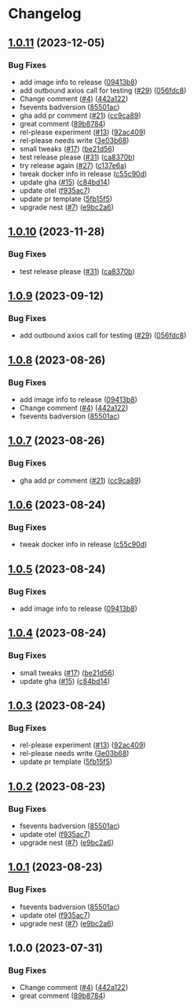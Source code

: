 # Changelog

## [1.0.11](https://github.com/liam-murray-xealth/otel-nest-hello/compare/project-v1.0.10...project-v1.0.11) (2023-12-05)


### Bug Fixes

* add image info to release  ([09413b8](https://github.com/liam-murray-xealth/otel-nest-hello/commit/09413b839d2791b29fb787b7cedf776d0b58f352))
* add outbound axios call for testing ([#29](https://github.com/liam-murray-xealth/otel-nest-hello/issues/29)) ([056fdc8](https://github.com/liam-murray-xealth/otel-nest-hello/commit/056fdc82ad356d1813f67fdebd6684909b3ee2e3))
* Change comment ([#4](https://github.com/liam-murray-xealth/otel-nest-hello/issues/4)) ([442a122](https://github.com/liam-murray-xealth/otel-nest-hello/commit/442a1229808cf2fc16760981ec4b224159cf4191))
* fsevents badversion ([85501ac](https://github.com/liam-murray-xealth/otel-nest-hello/commit/85501ac10e68008a840138c16ff0bb44faf9977f))
* gha add pr comment ([#21](https://github.com/liam-murray-xealth/otel-nest-hello/issues/21)) ([cc9ca89](https://github.com/liam-murray-xealth/otel-nest-hello/commit/cc9ca89a98cf657a3f41b4e809d396e5c997f791))
* great comment ([89b8784](https://github.com/liam-murray-xealth/otel-nest-hello/commit/89b8784d05c10405fd2741ce74c2f7f7ea0f9220))
* rel-please experiment ([#13](https://github.com/liam-murray-xealth/otel-nest-hello/issues/13)) ([92ac409](https://github.com/liam-murray-xealth/otel-nest-hello/commit/92ac4099173e62373323167825e52e3e23eca81b))
* rel-please needs write ([3e03b68](https://github.com/liam-murray-xealth/otel-nest-hello/commit/3e03b68d048cf6e46374548d07d9908ca86992d5))
* small tweaks ([#17](https://github.com/liam-murray-xealth/otel-nest-hello/issues/17)) ([be21d56](https://github.com/liam-murray-xealth/otel-nest-hello/commit/be21d565422d76060c28c3db66a1094b8dd9ebcd))
* test release please ([#31](https://github.com/liam-murray-xealth/otel-nest-hello/issues/31)) ([ca8370b](https://github.com/liam-murray-xealth/otel-nest-hello/commit/ca8370bb781abe0582d519918d0670ab57dd306d))
* try release again ([#27](https://github.com/liam-murray-xealth/otel-nest-hello/issues/27)) ([c137e6a](https://github.com/liam-murray-xealth/otel-nest-hello/commit/c137e6aec66ab3403199e7a09d9b062efe56047d))
* tweak docker info in release ([c55c90d](https://github.com/liam-murray-xealth/otel-nest-hello/commit/c55c90dc50ccc7c13a26086cab90b60ce9dd18e6))
* update gha ([#15](https://github.com/liam-murray-xealth/otel-nest-hello/issues/15)) ([c84bd14](https://github.com/liam-murray-xealth/otel-nest-hello/commit/c84bd148cde4b2e9f769186574b0fa97c25075eb))
* update otel ([f935ac7](https://github.com/liam-murray-xealth/otel-nest-hello/commit/f935ac747a66170b15783a27337848e2f7f7820f))
* update pr template ([5fb15f5](https://github.com/liam-murray-xealth/otel-nest-hello/commit/5fb15f52cc15222b24a88917b2c49d7dc8249b54))
* upgrade nest ([#7](https://github.com/liam-murray-xealth/otel-nest-hello/issues/7)) ([e9bc2a6](https://github.com/liam-murray-xealth/otel-nest-hello/commit/e9bc2a656b3a6188aae40f9f10120916d0b5a900))

## [1.0.10](https://github.com/liam-murray-xealth/otel-nest-hello/compare/v1.0.9...v1.0.10) (2023-11-28)


### Bug Fixes

* test release please ([#31](https://github.com/liam-murray-xealth/otel-nest-hello/issues/31)) ([ca8370b](https://github.com/liam-murray-xealth/otel-nest-hello/commit/ca8370bb781abe0582d519918d0670ab57dd306d))

## [1.0.9](https://github.com/liam-murray-xealth/otel-nest-hello/compare/v1.0.8...v1.0.9) (2023-09-12)


### Bug Fixes

* add outbound axios call for testing ([#29](https://github.com/liam-murray-xealth/otel-nest-hello/issues/29)) ([056fdc8](https://github.com/liam-murray-xealth/otel-nest-hello/commit/056fdc82ad356d1813f67fdebd6684909b3ee2e3))

## [1.0.8](https://github.com/liam-murray-xealth/otel-nest-hello/compare/v1.0.7...v1.0.8) (2023-08-26)


### Bug Fixes

* add image info to release  ([09413b8](https://github.com/liam-murray-xealth/otel-nest-hello/commit/09413b839d2791b29fb787b7cedf776d0b58f352))
* Change comment ([#4](https://github.com/liam-murray-xealth/otel-nest-hello/issues/4)) ([442a122](https://github.com/liam-murray-xealth/otel-nest-hello/commit/442a1229808cf2fc16760981ec4b224159cf4191))
* fsevents badversion ([85501ac](https://github.com/liam-murray-xealth/otel-nest-hello/commit/85501ac10e68008a840138c16ff0bb44faf9977f))


## [1.0.7](https://github.com/liam-murray-xealth/otel-nest-hello/compare/v1.0.6...v1.0.7) (2023-08-26)


### Bug Fixes

* gha add pr comment ([#21](https://github.com/liam-murray-xealth/otel-nest-hello/issues/21)) ([cc9ca89](https://github.com/liam-murray-xealth/otel-nest-hello/commit/cc9ca89a98cf657a3f41b4e809d396e5c997f791))

## [1.0.6](https://github.com/liam-murray-xealth/otel-nest-hello/compare/v1.0.5...v1.0.6) (2023-08-24)


### Bug Fixes

* tweak docker info in release ([c55c90d](https://github.com/liam-murray-xealth/otel-nest-hello/commit/c55c90dc50ccc7c13a26086cab90b60ce9dd18e6))

## [1.0.5](https://github.com/liam-murray-xealth/otel-nest-hello/compare/v1.0.4...v1.0.5) (2023-08-24)


### Bug Fixes

* add image info to release  ([09413b8](https://github.com/liam-murray-xealth/otel-nest-hello/commit/09413b839d2791b29fb787b7cedf776d0b58f352))

## [1.0.4](https://github.com/liam-murray-xealth/otel-nest-hello/compare/v1.0.3...v1.0.4) (2023-08-24)


### Bug Fixes

* small tweaks ([#17](https://github.com/liam-murray-xealth/otel-nest-hello/issues/17)) ([be21d56](https://github.com/liam-murray-xealth/otel-nest-hello/commit/be21d565422d76060c28c3db66a1094b8dd9ebcd))
* update gha ([#15](https://github.com/liam-murray-xealth/otel-nest-hello/issues/15)) ([c84bd14](https://github.com/liam-murray-xealth/otel-nest-hello/commit/c84bd148cde4b2e9f769186574b0fa97c25075eb))

## [1.0.3](https://github.com/liam-murray-xealth/otel-nest-hello/compare/v1.0.2...v1.0.3) (2023-08-24)


### Bug Fixes

* rel-please experiment ([#13](https://github.com/liam-murray-xealth/otel-nest-hello/issues/13)) ([92ac409](https://github.com/liam-murray-xealth/otel-nest-hello/commit/92ac4099173e62373323167825e52e3e23eca81b))
* rel-please needs write ([3e03b68](https://github.com/liam-murray-xealth/otel-nest-hello/commit/3e03b68d048cf6e46374548d07d9908ca86992d5))
* update pr template ([5fb15f5](https://github.com/liam-murray-xealth/otel-nest-hello/commit/5fb15f52cc15222b24a88917b2c49d7dc8249b54))

## [1.0.2](https://github.com/liam-murray-xealth/otel-nest-hello/compare/v1.0.1...v1.0.2) (2023-08-23)


### Bug Fixes

* fsevents badversion ([85501ac](https://github.com/liam-murray-xealth/otel-nest-hello/commit/85501ac10e68008a840138c16ff0bb44faf9977f))
* update otel ([f935ac7](https://github.com/liam-murray-xealth/otel-nest-hello/commit/f935ac747a66170b15783a27337848e2f7f7820f))
* upgrade nest ([#7](https://github.com/liam-murray-xealth/otel-nest-hello/issues/7)) ([e9bc2a6](https://github.com/liam-murray-xealth/otel-nest-hello/commit/e9bc2a656b3a6188aae40f9f10120916d0b5a900))

## [1.0.1](https://github.com/liam-murray-xealth/otel-nest-hello/compare/v1.0.0...v1.0.1) (2023-08-23)


### Bug Fixes

* fsevents badversion ([85501ac](https://github.com/liam-murray-xealth/otel-nest-hello/commit/85501ac10e68008a840138c16ff0bb44faf9977f))
* update otel ([f935ac7](https://github.com/liam-murray-xealth/otel-nest-hello/commit/f935ac747a66170b15783a27337848e2f7f7820f))
* upgrade nest ([#7](https://github.com/liam-murray-xealth/otel-nest-hello/issues/7)) ([e9bc2a6](https://github.com/liam-murray-xealth/otel-nest-hello/commit/e9bc2a656b3a6188aae40f9f10120916d0b5a900))

## 1.0.0 (2023-07-31)


### Bug Fixes

* Change comment ([#4](https://github.com/liam-murray-xealth/otel-nest-hello/issues/4)) ([442a122](https://github.com/liam-murray-xealth/otel-nest-hello/commit/442a1229808cf2fc16760981ec4b224159cf4191))
* great comment ([89b8784](https://github.com/liam-murray-xealth/otel-nest-hello/commit/89b8784d05c10405fd2741ce74c2f7f7ea0f9220))
